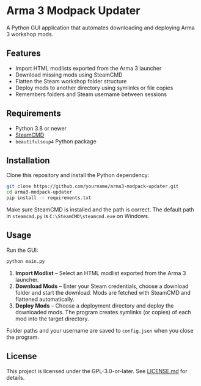 # Arma 3 Modpack Updater

A Python GUI application that automates downloading and deploying Arma 3 workshop mods.

## Features

- Import HTML modlists exported from the Arma 3 launcher
- Download missing mods using SteamCMD
- Flatten the Steam workshop folder structure
- Deploy mods to another directory using symlinks or file copies
- Remembers folders and Steam username between sessions

## Requirements

- Python 3.8 or newer
- [SteamCMD](https://developer.valvesoftware.com/wiki/SteamCMD)
- `beautifulsoup4` Python package

## Installation

Clone this repository and install the Python dependency:

```bash
git clone https://github.com/yourname/arma3-modpack-updater.git
cd arma3-modpack-updater
pip install -r requirements.txt
```

Make sure SteamCMD is installed and the path is correct. The default path in `steamcmd.py` is `C:\SteamCMD\steamcmd.exe` on Windows.

## Usage

Run the GUI:

```bash
python main.py
```

1. **Import Modlist** – Select an HTML modlist exported from the Arma 3 launcher.
2. **Download Mods** – Enter your Steam credentials, choose a download folder and start the download. Mods are fetched with SteamCMD and flattened automatically.
3. **Deploy Mods** – Choose a deployment directory and deploy the downloaded mods. The program creates symlinks (or copies) of each mod into the target directory.

Folder paths and your username are saved to `config.json` when you close the program.

## License

This project is licensed under the GPL-3.0-or-later. See [LICENSE.md](LICENSE.md) for details.
